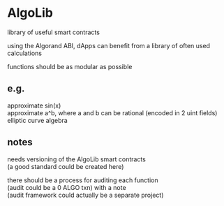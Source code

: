 # AlgoLib
library of useful smart contracts  

using the Algorand ABI, dApps can benefit from a library of often used calculations  

functions should be as modular as possible  


## e.g.  
approximate sin(x)  
approximate a^b, where a and b can be rational (encoded in 2 uint fields)  
elliptic curve algebra  

## notes

needs versioning of the AlgoLib smart contracts  
(a good standard could be created here)  

there should be a process for auditing each function  
(audit could be a 0 ALGO txn) with a note  
(audit framework could actually be a separate project)  
